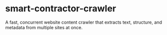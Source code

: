 # smart-contractor-crawler
A fast, concurrent website content crawler that extracts text, structure, and metadata from multiple sites at once.
